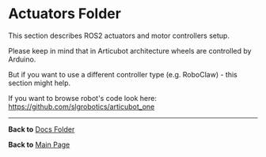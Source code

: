 # Actuators Folder

This section describes ROS2 actuators and motor controllers setup.

Please keep in mind that in Articubot architecture wheels are controlled by Arduino.

But if you want to use a different controller type (e.g. RoboClaw) - this section might help.

If you want to browse robot's code look here: https://github.com/slgrobotics/articubot_one

----------------

**Back to** [Docs Folder](https://github.com/slgrobotics/robots_bringup/tree/main/Docs)

**Back to** [Main Page](https://github.com/slgrobotics/robots_bringup)

